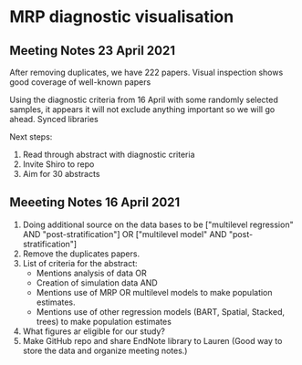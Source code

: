 # MRP diagnostic visualisation

## Meeting Notes 23 April 2021

After removing duplicates, we have 222 papers. Visual inspection shows good coverage of well-known papers

Using the diagnostic criteria from 16 April with some randomly selected samples, it appears it will not exclude anything important so we will go ahead. 
Synced libraries

Next steps:

1. Read through abstract with diagnostic criteria  
2. Invite Shiro to repo
3. Aim for 30 abstracts

## Meeeting Notes 16 April 2021

1. Doing additional source on the data bases to be ["multilevel regression" AND "post-stratification"] OR ["multilevel model" AND "post-stratification"]
2. Remove the duplicates papers.
3. List of criteria for the abstract:
   - Mentions analysis of data 
     OR
   - Creation of simulation data
     AND
   - Mentions use of MRP OR multilevel models to make population estimates.
   - Mentions use of other regression models (BART, Spatial, Stacked, trees) to make population estimates
4. What figures ar eligible for our study?
5. Make GitHub repo and share EndNote library to Lauren (Good way to store the data and organize meeting notes.)


